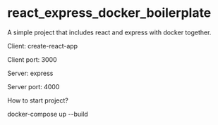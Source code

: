 # react_express_docker_boilerplate

A simple project that includes react and express with docker together.

Client: create-react-app

Client port: 3000

Server: express

Server port: 4000

How to start project?

docker-compose up --build
